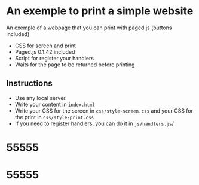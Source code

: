 # An exemple to print a simple website

An exemple of a webpage that you can print with paged.js (buttons included)
- CSS for screen and print 
- Paged.js 0.1.42 included
- Script for register your handlers
- Waits for the page to be returned before printing




## Instructions

- Use any local server.
- Write your content in `index.html`
- Write your CSS for the screen in `css/style-screen.css` and your CSS for the print in `css/style-print.css`
- If you need to register handlers, you can do it in `js/handlers.js`/
# 55555
# 55555
